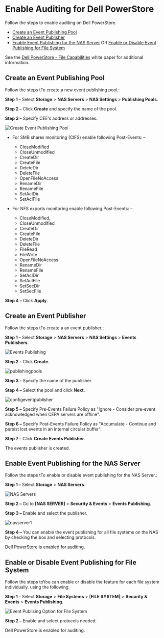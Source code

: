 # Enable Auditing for Dell PowerStore

Follow the steps to enable auditing on Dell PowerStore.

- [Create an Event Publishing Pool](#Create-an-Event-Publishing-Pool)
- [Create an Event Publisher](#Create-an-Event-Publisher)
- [Enable Event Publishing for the NAS Server](#Enable-Event-Publishing-for-the-NAS-Server) OR [Enable or Disable Event Publishing for File System](#Enable-or-Disable-Event-Publishing-for-File-System)

See the [Dell PowerStore - File Capabilities](https://www.delltechnologies.com/asset/en-us/products/storage/industry-market/h18155-dell-powerstore-file-capabilities.pdf) white paper for additional information.

## Create an Event Publishing Pool

Follow the steps tTo create a new event publishing pool.:

__Step 1 –__ Select __Storage__ > __NAS Servers__ > __NAS Settings__ > __Publishing Pools__.

__Step 2 –__ Click __Create__ and specify the name of the pool.

__Step 3 –__ Specify CEE's address or addresses.

![Create Event Publishing Pool](/img/product_docs/activitymonitor/config/dellpowerstore/eventpublishingpool.png)

- For SMB shares monitoring (CIFS) enable following Post-Events: –

  - CloseModified
  - CloseUnmodified
  - CreateDir
  - CreateFile
  - DeleteDir
  - DeleteFile
  - OpenFileNoAccess
  - RenameDir
  - RenameFile
  - SetAclDir
  - SetAclFile
- For NFS exports monitoring enable following Post-Events: –

  - CloseModified,
  - CloseUnmodified
  - CreateDir
  - CreateFile
  - DeleteDir
  - DeleteFile
  - FileRead
  - FileWrite
  - OpenFileNoAccess
  - RenameDir
  - RenameFile
  - SetAclDir
  - SetAclFile
  - SetSecDir
  - SetSecFile

__Step 4 –__ Click __Apply__.

## Create an Event Publisher

Follow the steps tTo create a an event publisher.:

__Step 1 –__ Select __Storage__ > __NAS Servers__ > __NAS Settings__ > __Events Publishers__.

![Events Publishing](/img/product_docs/activitymonitor/config/dellpowerstore/nasservers.png)

__Step 2 –__ 
Click __Create__.

![publishingpools](/img/product_docs/activitymonitor/config/dellpowerstore/publishingpools.png)

__Step 3 –__ Specify the name of the publisher.

__Step 4 –__ 
Select the pool and click __Next__.

![configeventpublisher](/img/product_docs/activitymonitor/config/dellpowerstore/configeventpublisher.png)

__Step 5 –__ Specify Pre-Events Failure Policy as "Ignore - Consider pre-event acknowledged when CEPA servers are offline".

__Step 6 –__ Specify Post-Events Failure Policy as "Accumulate - Continue and persist lost events in an internal circular buffer".

__Step 7 –__ Click __Create Events Publisher__.

The events publisher is created.

## Enable Event Publishing for the NAS Server

Follow the steps tTo enable or disable event publishing for the NAS Server.:

__Step 1 –__ Select __Storage__ > __NAS Servers__.

![NAS Servers](/img/product_docs/activitymonitor/config/dellpowerstore/nasserver.png)

__Step 2 –__ Go to __[NAS SERVER]__ > __Security & Events__ > __Events Publishing__.

__Step 3 –__ Enable and select the publisher.

![nasserver1](/img/product_docs/activitymonitor/config/dellpowerstore/nasserver1.png)

__Step 4 –__ You can enable the event publishing for all file systems on the NAS by checking the box and selecting protocols.

Dell PowerStore is enabled for auditing.

## Enable or Disable Event Publishing for File System

Follow the steps toYou can enable or disable the feature for each file system individually. using the following:

__Step 1 –__ Select __Storage__ > __File Systems__ > __[FILE SYSTEM]__ > __Security & Events__ > __Events Publishing__.

![Event Publising Option for File System](/img/product_docs/activitymonitor/config/dellpowerstore/fseventpublishing.png)

__Step 2 –__ Enable and select protocols needed.

Dell PowerStore is enabled for auditing.
